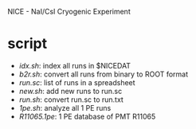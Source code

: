 NICE - NaI/CsI Cryogenic Experiment

# script

- *idx.sh*: index all runs in $NICEDAT
- *b2r.sh*: convert all runs from binary to ROOT format
- *run.sc*: list of runs in a spreadsheet
- *new.sh*: add new runs to run.sc
- *run.sh*: convert run.sc to run.txt
- *1pe.sh*: analyze all 1 PE runs
- *R11065.1pe*: 1 PE database of PMT R11065
